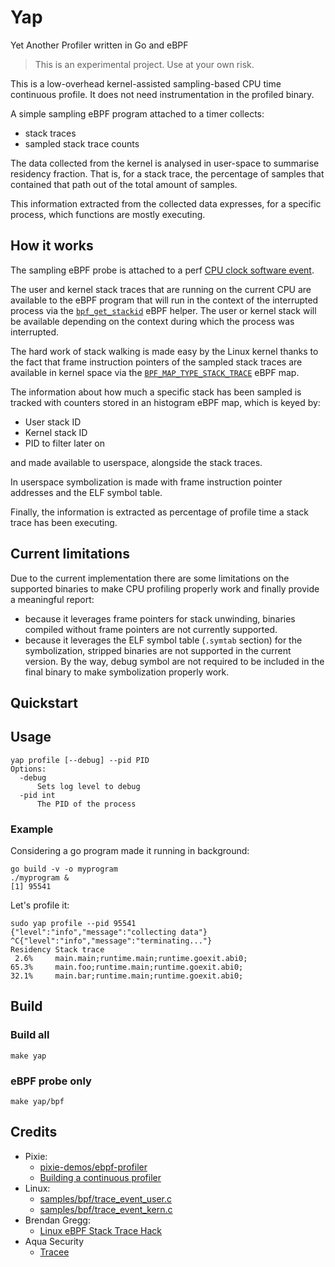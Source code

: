 # Yap

Yet Another Profiler written in Go and eBPF

> This is an experimental project. Use at your own risk.

This is a low-overhead kernel-assisted sampling-based CPU time continuous profile. It does not need instrumentation in the profiled binary.

A simple sampling eBPF program attached to a timer collects:
- stack traces
- sampled stack trace counts

The data collected from the kernel is analysed in user-space to summarise residency fraction.
That is, for a stack trace, the percentage of samples that contained that path out of the total amount of samples.

This information extracted from the collected data expresses, for a specific process, which functions are mostly executing.

## How it works

The sampling eBPF probe is attached to a perf [CPU clock software event](https://elixir.bootlin.com/linux/v6.8.5/source/include/uapi/linux/perf_event.h#L119).

The user and kernel stack traces that are running on the current CPU are available to the eBPF program that will run in the context of the interrupted process via the [`bpf_get_stackid`](https://elixir.bootlin.com/linux/v6.8.5/source/kernel/bpf/stackmap.c#L283) eBPF helper.
The user or kernel stack will be available depending on the context during which the process was interrupted.

The hard work of stack walking is made easy by the Linux kernel thanks to the fact that frame instruction pointers of the sampled stack traces are available in kernel space via the [`BPF_MAP_TYPE_STACK_TRACE`](https://elixir.bootlin.com/linux/v6.8.5/source/include/uapi/linux/bpf.h#L914) eBPF map.

The information about how much a specific stack has been sampled is tracked with counters stored in an histogram eBPF map, which is keyed by:
- User stack ID
- Kernel stack ID
- PID to filter later on

and made available to userspace, alongside the stack traces.

In userspace symbolization is made with frame instruction pointer addresses and the ELF symbol table.

Finally, the information is extracted as percentage of profile time a stack trace has been executing.

## Current limitations

Due to the current implementation there are some limitations on the supported binaries to make CPU profiling properly work and finally provide a meaningful report:
* because it leverages frame pointers for stack unwinding, binaries compiled without frame pointers are not currently supported.
* because it leverages the ELF symbol table (`.symtab` section) for the symbolization, stripped binaries are not supported in the current version. By the way, debug symbol are not required to be included in the final binary to make symbolization properly work.

## Quickstart

## Usage

```
yap profile [--debug] --pid PID
Options:
  -debug
      Sets log level to debug
  -pid int
      The PID of the process
```

### Example

Considering a go program made it running in background:

```shell
go build -v -o myprogram
./myprogram &
[1] 95541
```

Let's profile it:

```shell
sudo yap profile --pid 95541
{"level":"info","message":"collecting data"}
^C{"level":"info","message":"terminating..."}
Residency Stack trace
 2.6%     main.main;runtime.main;runtime.goexit.abi0;
65.3%     main.foo;runtime.main;runtime.goexit.abi0;
32.1%     main.bar;runtime.main;runtime.goexit.abi0;
```

## Build

### Build all

```shell
make yap
```

### eBPF probe only

```shell
make yap/bpf
```

## Credits

- Pixie:
  - [pixie-demos/ebpf-profiler](https://github.com/pixie-io/pixie-demos/tree/main/ebpf-profiler)
  - [Building a continuous profiler](https://blog.px.dev/cpu-profiling/)
- Linux:
  - [samples/bpf/trace_event_user.c](https://github.com/torvalds/linux/blob/8f2c057754b25075aa3da132cd4fd4478cdab854/samples/bpf/trace_event_user.c)
  - [samples/bpf/trace_event_kern.c](https://github.com/torvalds/linux/blob/8f2c057754b25075aa3da132cd4fd4478cdab854/samples/bpf/trace_event_kern.c)
- Brendan Gregg:
  - [Linux eBPF Stack Trace Hack](https://www.brendangregg.com/blog/2016-01-18/ebpf-stack-trace-hack.html)
- Aqua Security
  - [Tracee](https://github.com/aquasecurity/tracee)
